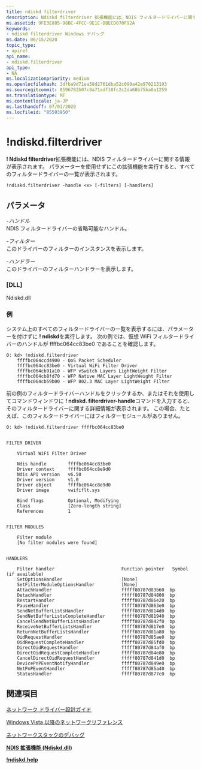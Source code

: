 ```yaml
---
title: ndiskd filterdriver
description: Ndiskd filterdriver 拡張機能には、NDIS フィルタードライバーに関する情報が表示されます。 パラメーターを使用せずにこの拡張機能を実行すると、すべてのフィルタードライバーの一覧が表示されます。
ms.assetid: 9FE3E885-98BC-4FCC-9E1C-DBECD070F92A
keywords:
- ndiskd filterdriver Windows デバッグ
ms.date: 06/15/2020
topic_type:
- apiref
api_name:
- ndiskd.filterdriver
api_type:
- NA
ms.localizationpriority: medium
ms.openlocfilehash: 3dfba9d71ea58d2761dba52c099a42e970213193
ms.sourcegitcommit: 8596782b07c8a71adf38fc2c2da68b75ba0a1259
ms.translationtype: MT
ms.contentlocale: ja-JP
ms.lasthandoff: 07/01/2020
ms.locfileid: "85593950"
---
```

# <a name="ndiskdfilterdriver"></a>!ndiskd.filterdriver

**! Ndiskd filterdriver**拡張機能には、NDIS フィルタードライバーに関する情報が表示されます。 パラメーターを使用せずにこの拡張機能を実行すると、すべてのフィルタードライバーの一覧が表示されます。

```console
!ndiskd.filterdriver -handle <x> [-filters] [-handlers] 
```

## <a name="span-idparametersspanspan-idparametersspanspan-idparametersspanparameters"></a><span id="Parameters"></span><span id="parameters"></span><span id="PARAMETERS"></span>パラメータ

<span id="_______-handle______"></span><span id="_______-HANDLE______"></span>*-ハンドル*   
NDIS フィルタードライバーの省略可能なハンドル。

<span id="_______-filters______"></span><span id="_______-FILTERS______"></span>*-フィルター*   
このドライバーのフィルターのインスタンスを表示します。

<span id="_______-handlers______"></span><span id="_______-HANDLERS______"></span>*-ハンドラー*   
このドライバーのフィルターハンドラーを表示します。

### <a name="dll"></a>[DLL]

Ndiskd.dll

### <a name="examples"></a>例

システム上のすべてのフィルタードライバーの一覧を表示するには、パラメーターを付けずに **! ndiskd**を実行します。 次の例では、仮想 WiFi フィルタードライバーのハンドルが ffffbc064cc83be0 であることを確認します。

```console
0: kd> !ndiskd.filterdriver
    ffffbc064ccd4900 - QoS Packet Scheduler
    ffffbc064cc83be0 - Virtual WiFi Filter Driver
    ffffbc064cb91a10 - WFP vSwitch Layers LightWeight Filter
    ffffbc064cb8fd70 - WFP Native MAC Layer LightWeight Filter
    ffffbc064cb59b00 - WFP 802.3 MAC Layer LightWeight Filter
```

前の例のフィルタードライバーハンドルをクリックするか、またはそれを使用してコマンドウィンドウに **! ndiskd. filterdriver-handle**コマンドを入力すると、そのフィルタードライバーに関する詳細情報が表示されます。 この場合、たとえば、このフィルタードライバーにはフィルターモジュールがありません。

```console
0: kd> !ndiskd.filterdriver ffffbc064cc83be0


FILTER DRIVER

    Virtual WiFi Filter Driver

    Ndis handle        ffffbc064cc83be0
    Driver context     ffffbc064cc8e9d0
    Ndis API version   v6.50
    Driver version     v1.0
    Driver object      ffffbc064cc8e9d0
    Driver image       vwififlt.sys

    Bind flags         Optional, Modifying
    Class              [Zero-length string]
    References         1


FILTER MODULES

    Filter module                                                               
    [No filter modules were found]


HANDLERS

    Filter handler                         Function pointer   Symbol (if available)
    SetOptionsHandler                      [None]
    SetFilterModuleOptionsHandler          [None]
    AttachHandler                          fffff80787d83b60  bp
    DetachHandler                          fffff80787d84800  bp
    RestartHandler                         fffff80787d86e20  bp
    PauseHandler                           fffff80787d863e0  bp
    SendNetBufferListsHandler              fffff80787d814d0  bp
    SendNetBufferListsCompleteHandler      fffff80787d81940  bp
    CancelSendNetBufferListsHandler        fffff80787d842f0  bp
    ReceiveNetBufferListsHandler           fffff80787d817e0  bp
    ReturnNetBufferListsHandler            fffff80787d81a80  bp
    OidRequestHandler                      fffff80787d85ae0  bp
    OidRequestCompleteHandler              fffff80787d85fd0  bp
    DirectOidRequestHandler                fffff80787d84af0  bp
    DirectOidRequestCompleteHandler        fffff80787d84e80  bp
    CancelDirectOidRequestHandler          fffff80787d841d0  bp
    DevicePnPEventNotifyHandler            fffff80787d849e0  bp
    NetPnPEventHandler                     fffff80787d85a40  bp
    StatusHandler                          fffff80787d877c0  bp
```

## <a name="see-also"></a>関連項目

[ネットワーク ドライバー設計ガイド](https://docs.microsoft.com/windows-hardware/drivers/network/index)

[Windows Vista 以降のネットワークリファレンス](https://docs.microsoft.com/windows-hardware/drivers/ddi/_netvista/)

[ネットワークスタックのデバッグ](https://channel9.msdn.com/Shows/Defrag-Tools/Defrag-Tools-175-Debugging-the-Network-Stack)

[**NDIS 拡張機能 (Ndiskd.dll)**](ndis-extensions--ndiskd-dll-.md)

[**!ndiskd.help**](-ndiskd-help.md)
